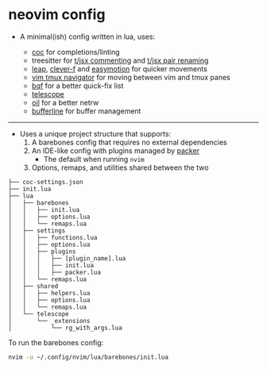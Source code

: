 # neovim config

- A minimal(ish) config written in lua, uses:

  - [coc](https://github.com/neoclide/coc.nvim) for completions/linting
  - treesitter for [t/jsx commenting](https://github.com/JoosepAlviste/nvim-ts-context-commentstring) and [t/jsx pair renaming](https://github.com/windwp/nvim-ts-autotag)
  - [leap](https://github.com/ggandor/leap.nvim), [clever-f](https://github.com/rhysd/clever-f.vim) and [easymotion](https://github.com/easymotion/vim-easymotion) for quicker movements
  - [vim tmux navigator](https://github.com/christoomey/vim-tmux-navigator) for moving between vim and tmux panes
  - [bqf](https://github.com/kevinhwang91/nvim-bqf) for a better quick-fix list
  - [telescope](https://github.com/nvim-telescope/telescope.nvim)
  - [oil](https://github.com/stevearc/oil.nvim) for a better netrw
  - [bufferline](https://github.com/akinsho/bufferline.nvim) for buffer management

---

- Uses a unique project structure that supports:
  1. A barebones config that requires no external dependencies
  2. An IDE-like config with plugins managed by [packer](https://github.com/wbthomason/packer.nvim)
     - The default when running `nvim`
  3. Options, remaps, and utilities shared between the two

```
├── coc-settings.json
├── init.lua
├── lua
│   ├── barebones
│   │   ├── init.lua
│   │   ├── options.lua
│   │   └── remaps.lua
│   ├── settings
│   │   ├── functions.lua
│   │   ├── options.lua
│   │   ├── plugins
│   │   │   ├── [plugin_name].lua
│   │   │   ├── init.lua
│   │   │   ├── packer.lua
│   │   └── remaps.lua
│   ├── shared
│   │   ├── helpers.lua
│   │   ├── options.lua
│   │   └── remaps.lua
│   └── telescope
│       └── _extensions
│           └── rg_with_args.lua
```

To run the barebones config:

```bash
nvim -u ~/.config/nvim/lua/barebones/init.lua
```